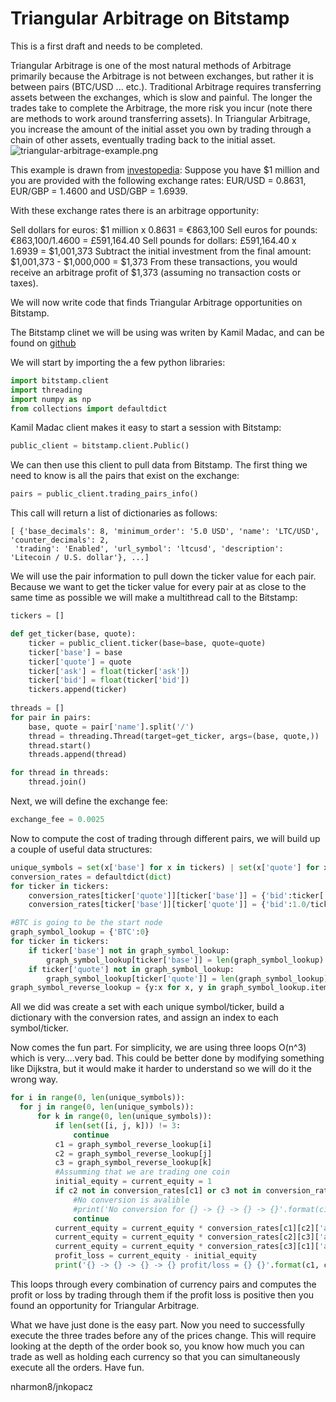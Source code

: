 # Triangular Arbitrage on Bitstamp

This is a first draft and needs to be completed.

Triangular Arbitrage is one of the most natural methods of Arbitrage primarily because the Arbitrage is not between exchanges, but rather it is between pairs (BTC/USD ... etc.). Traditional Arbitrage requires transferring assets between the exchanges, which is slow and painful. The longer the trades take to complete the Arbitrage, the more risk you incur (note there are methods to work around transferring assets). In Triangular Arbitrage, you increase the amount of the initial asset you own by trading through a chain of other assets, eventually trading back to the initial asset.
![triangular-arbitrage-example.png]({{site.baseurl}}/media/triangular-arbitrage-example.png)


This example is drawn from [investopedia](https://www.investopedia.com/terms/t/triangulararbitrage.asp):
Suppose you have $1 million and you are provided with the following exchange rates: EUR/USD = 0.8631, EUR/GBP = 1.4600 and USD/GBP = 1.6939.

With these exchange rates there is an arbitrage opportunity:

Sell dollars for euros: $1 million x 0.8631 = €863,100
Sell euros for pounds: €863,100/1.4600 = £591,164.40
Sell pounds for dollars: £591,164.40 x 1.6939 = $1,001,373
Subtract the initial investment from the final amount: $1,001,373 - $1,000,000 = $1,373
From these transactions, you would receive an arbitrage profit of $1,373 (assuming no transaction costs or taxes).      

We will now write code that finds Triangular Arbitrage opportunities on Bitstamp.

The Bitstamp clinet we will be using was writen by Kamil Madac, and can be found on [github](https://github.com/kmadac/bitstamp-python-client)

We will start by importing the a few python libraries:
```python
import bitstamp.client
import threading
import numpy as np
from collections import defaultdict
```

Kamil Madac client makes it easy to start a session with Bitstamp:

```python
public_client = bitstamp.client.Public()
```

We can then use this client to pull data from Bitstamp. The first thing we need to know is all the pairs that exist on the exchange:
 
 ```python
 pairs = public_client.trading_pairs_info()
 ```
 
 This call will return a list of dictionaries as follows:
 
 ```python3
 [ {'base_decimals': 8, 'minimum_order': '5.0 USD', 'name': 'LTC/USD', 'counter_decimals': 2,
  'trading': 'Enabled', 'url_symbol': 'ltcusd', 'description': 'Litecoin / U.S. dollar'}, ...]
 ```
 
We will use the pair information to pull down the ticker value for each pair. Because we want to get the ticker value for every pair at as close to the same time as possible we will make a multithread call to the Bitstamp:
 
```python
tickers = []

def get_ticker(base, quote):
    ticker = public_client.ticker(base=base, quote=quote)
    ticker['base'] = base
    ticker['quote'] = quote
    ticker['ask'] = float(ticker['ask'])
    ticker['bid'] = float(ticker['bid'])
    tickers.append(ticker)
    
threads = []
for pair in pairs:
    base, quote = pair['name'].split('/')
    thread = threading.Thread(target=get_ticker, args=(base, quote,))
    thread.start()
    threads.append(thread)

for thread in threads:
    thread.join()
```

Next, we will define the exchange fee:

```python
exchange_fee = 0.0025
```

Now to compute the cost of trading through different pairs, we will build up a couple of useful data structures:

```python
unique_symbols = set(x['base'] for x in tickers) | set(x['quote'] for x in tickers)
conversion_rates = defaultdict(dict)
for ticker in tickers:
    conversion_rates[ticker['quote']][ticker['base']] = {'bid':ticker['bid'], 'ask':ticker['ask']}
    conversion_rates[ticker['base']][ticker['quote']] = {'bid':1.0/ticker['ask'], 'ask':1.0/ticker['bid']}

#BTC is going to be the start node
graph_symbol_lookup = {'BTC':0}
for ticker in tickers:
    if ticker['base'] not in graph_symbol_lookup:
        graph_symbol_lookup[ticker['base']] = len(graph_symbol_lookup)
    if ticker['quote'] not in graph_symbol_lookup:
        graph_symbol_lookup[ticker['quote']] = len(graph_symbol_lookup)
graph_symbol_reverse_lookup = {y:x for x, y in graph_symbol_lookup.items()}
```

All we did was create a set with each unique symbol/ticker, build a dictionary with the conversion rates, and assign an index to each symbol/ticker. 

Now comes the fun part. For simplicity, we are using three loops O(n^3) which is very....very bad. This could be better done by modifying something like Dijkstra, but it would make it harder to understand so we will do it the wrong way.  

```python
for i in range(0, len(unique_symbols)):
  for j in range(0, len(unique_symbols)):
      for k in range(0, len(unique_symbols)):
          if len(set([i, j, k])) != 3:
              continue
          c1 = graph_symbol_reverse_lookup[i]
          c2 = graph_symbol_reverse_lookup[j]
          c3 = graph_symbol_reverse_lookup[k]
          #Assumming that we are trading one coin
          initial_equity = current_equity = 1
          if c2 not in conversion_rates[c1] or c3 not in conversion_rates[c2] or c1 not in conversion_rates[c3]:
              #No conversion is avalible 
              #print('No conversion for {} -> {} -> {} -> {}'.format(c1, c2, c3, c1))
              continue 
          current_equity = current_equity * conversion_rates[c1][c2]['ask'] - current_equity*exchange_fee
          current_equity = current_equity * conversion_rates[c2][c3]['ask'] - current_equity*exchange_fee
          current_equity = current_equity * conversion_rates[c3][c1]['ask'] - current_equity*exchange_fee
          profit_loss = current_equity - initial_equity
          print('{} -> {} -> {} -> {} profit/loss = {} {}'.format(c1, c2, c3, c1, c1, profit_loss))
```

This loops through every combination of currency pairs and computes the profit or loss by trading through them if the profit loss is positive then you found an opportunity for Triangular Arbitrage.

What we have just done is the easy part. Now you need to successfully execute the three trades before any of the prices change. This will require looking at the depth of the order book so, you know how much you can trade as well as holding each currency so that you can simultaneously execute all the orders. Have fun. 

nharmon8/jnkopacz





